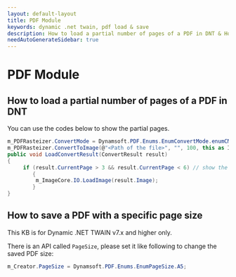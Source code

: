 ```yaml
---
layout: default-layout
title: PDF Module
keywords: dynamic .net twain, pdf load & save
description: How to load a partial number of pages of a PDF in DNT & How to save a PDF with a specific page size
needAutoGenerateSidebar: true
---
```


# PDF Module

## How to load a partial number of pages of a PDF in DNT

You can use the codes below to show the partial pages.

```c#
m_PDFRasteizer.ConvertMode = Dynamsoft.PDF.Enums.EnumConvertMode.enumCM_RENDERALL;
m_PDFRasteizer.ConvertToImage(@"<Path of the file>", "", 100, this as IConvertCallback);
public void LoadConvertResult(ConvertResult result)
{
     if (result.CurrentPage > 3 && result.CurrentPage < 6) // show the fifth (index 4) and sixth (index 5) pages
        {
         m_ImageCore.IO.LoadImage(result.Image);
        }
}
```

## How to save a PDF with a specific page size

This KB is for Dynamic .NET TWAIN v7.x and higher only.

There is an API called `PageSize`, please set it like following to change the saved PDF size:

```c#
m_Creator.PageSize = Dynamsoft.PDF.Enums.EnumPageSize.A5;
```

